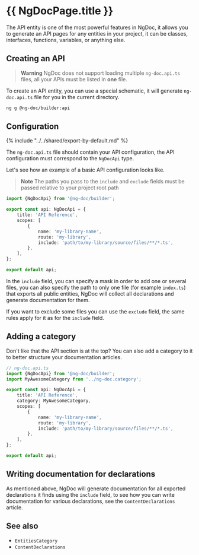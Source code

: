 # {{ NgDocPage.title }}

The API entity is one of the most powerful features in NgDoc, it allows you to generate an API pages
for any entities in your project, it can be classes, interfaces, functions, variables, or anything
else.

## Creating an API

> **Warning**
> NgDoc does not support loading multiple `ng-doc.api.ts` files, all your APIs must be
> listed in **one** file.

To create an API entity, you can use a special schematic, it will generate `ng-doc.api.ts` file for
you in the current directory.

```bash
ng g @ng-doc/builder:api
```

## Configuration

{% include "../../shared/export-by-default.md" %}

The `ng-doc.api.ts` file should contain your API configuration,
the API configuration must correspond to the `NgDocApi` type.

Let's see how an example of a basic API configuration looks like.

> **Note**
> The paths you pass to the `include` and `exclude` fields must be passed relative to your project root path

```typescript
import {NgDocApi} from '@ng-doc/builder';

export const api: NgDocApi = {
	title: 'API Reference',
	scopes: [
		{
			name: 'my-library-name',
			route: 'my-library',
			include: 'path/to/my-library/source/files/**/*.ts',
		},
	],
};

export default api;
```

In the `include` field, you can specify a mask in order to add one or several files, you can also
specify the path to only one file (for example `index.ts`) that exports all public entities, NgDoc
will collect all declarations and generate documentation for them.

If you want to exclude some files you can use the `exclude` field, the same rules apply for it as
for
the `include` field.

## Adding a category

Don't like that the API section is at the top? You can also add a category to it to better
structure your documentation articles.

```typescript
// ng-doc.api.ts
import {NgDocApi} from '@ng-doc/builder';
import MyAwesomeCategory from '../ng-doc.category';

export const api: NgDocApi = {
	title: 'API Reference',
	category: MyAwesomeCategory,
	scopes: [
		{
			name: 'my-library-name',
			route: 'my-library',
			include: 'path/to/my-library/source/files/**/*.ts',
		},
	],
};

export default api;
```

## Writing documentation for declarations

As mentioned above, NgDoc will generate documentation for all exported declarations it finds using
the `include` field, to see how you can write documentation for various declarations, see
the `ContentDeclarations` article.

## See also

- `EntitiesCategory`
- `ContentDeclarations`
